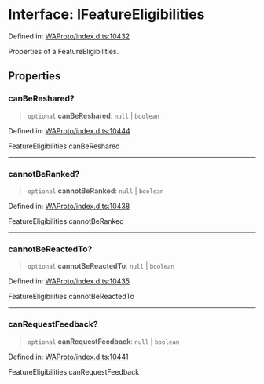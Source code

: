 # Interface: IFeatureEligibilities

Defined in: [WAProto/index.d.ts:10432](https://github.com/Fokusdotid/Baileys/blob/3623833a320f5e60f370ef835f3de341453290f5/WAProto/index.d.ts#L10432)

Properties of a FeatureEligibilities.

## Properties

### canBeReshared?

> `optional` **canBeReshared**: `null` \| `boolean`

Defined in: [WAProto/index.d.ts:10444](https://github.com/Fokusdotid/Baileys/blob/3623833a320f5e60f370ef835f3de341453290f5/WAProto/index.d.ts#L10444)

FeatureEligibilities canBeReshared

***

### cannotBeRanked?

> `optional` **cannotBeRanked**: `null` \| `boolean`

Defined in: [WAProto/index.d.ts:10438](https://github.com/Fokusdotid/Baileys/blob/3623833a320f5e60f370ef835f3de341453290f5/WAProto/index.d.ts#L10438)

FeatureEligibilities cannotBeRanked

***

### cannotBeReactedTo?

> `optional` **cannotBeReactedTo**: `null` \| `boolean`

Defined in: [WAProto/index.d.ts:10435](https://github.com/Fokusdotid/Baileys/blob/3623833a320f5e60f370ef835f3de341453290f5/WAProto/index.d.ts#L10435)

FeatureEligibilities cannotBeReactedTo

***

### canRequestFeedback?

> `optional` **canRequestFeedback**: `null` \| `boolean`

Defined in: [WAProto/index.d.ts:10441](https://github.com/Fokusdotid/Baileys/blob/3623833a320f5e60f370ef835f3de341453290f5/WAProto/index.d.ts#L10441)

FeatureEligibilities canRequestFeedback
